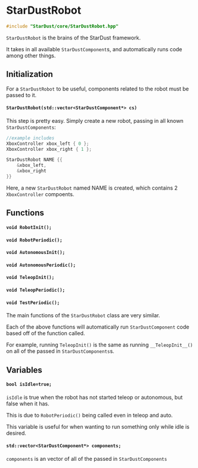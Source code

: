 # StarDustRobot

```cpp
#include "StarDust/core/StarDustRobot.hpp"
```

`StarDustRobot` is the brains of the StarDust framework.

It takes in all available `StarDustComponent`s, and automatically runs code among other things.

## Initialization

For a `StarDustRobot` to be useful, components related to the robot must be passed to it.

#### `StarDustRobot(std::vector<StarDustComponent*> cs)`

This step is pretty easy. Simply create a new robot, passing in all known `StarDustComponents`:

```cpp
//example includes
XboxController xbox_left { 0 };
XboxController xbox_right { 1 };

StarDustRobot NAME {{
    &xbox_left,
    &xbox_right
}}
```

Here, a new `StarDustRobot` named NAME is created, which contains 2 `XboxController` compoents.

## Functions

#### `void RobotInit();`
#### `void RobotPeriodic();`
#### `void AutonomousInit();`
#### `void AutonomousPeriodic();`
#### `void TeleopInit();`
#### `void TeleopPeriodic();`
#### `void TestPeriodic();`

The main functions of the `StarDustRobot` class are very similar.

Each of the above functions will automatically run `StarDustComponent` code based off of the function called.

For example, running `TeleopInit()` is the same as running `__TeleopInit__()` on all of the passed in `StarDustComponents`s.

## Variables

#### `bool isIdle=true;`

`isIdle` is true when the robot has not started teleop or autonomous, but false when it has.

This is due to `RobotPeriodic()` being called even in teleop and auto.

This variable is useful for when wanting to run something only while idle is desired.

#### `std::vector<StarDustComponent*> components;`

`components` is an vector of all of the passed in `StarDustComponents`